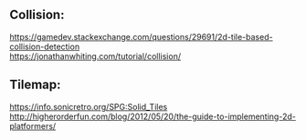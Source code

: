 ## Collision:

https://gamedev.stackexchange.com/questions/29691/2d-tile-based-collision-detection \
https://jonathanwhiting.com/tutorial/collision/ 

## Tilemap:

https://info.sonicretro.org/SPG:Solid_Tiles \
http://higherorderfun.com/blog/2012/05/20/the-guide-to-implementing-2d-platformers/ 